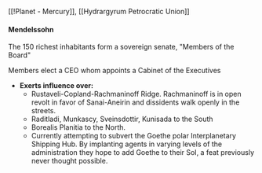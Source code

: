 [[!Planet - Mercury]], [[Hydrargyrum Petrocratic Union]]

#### Mendelssohn
The 150 richest inhabitants form a sovereign senate, "Members of the Board"

Members elect a CEO whom appoints a Cabinet of the Executives

- **Exerts influence over:**
	- Rustaveli-Copland-Rachmaninoff Ridge. Rachmaninoff is in open revolt in favor of Sanai-Aneirin and dissidents walk openly in the streets. 
	- Raditladi, Munkascy, Sveinsdottir, Kunisada to the South
	- Borealis Planitia to the North. 
	- Currently attempting to subvert the Goethe polar Interplanetary Shipping Hub. By implanting agents in varying levels of the administration they hope to add Goethe to their SoI, a feat previously never thought possible.